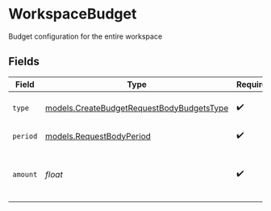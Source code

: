# WorkspaceBudget

Budget configuration for the entire workspace


## Fields

| Field                                                                                        | Type                                                                                         | Required                                                                                     | Description                                                                                  | Example                                                                                      |
| -------------------------------------------------------------------------------------------- | -------------------------------------------------------------------------------------------- | -------------------------------------------------------------------------------------------- | -------------------------------------------------------------------------------------------- | -------------------------------------------------------------------------------------------- |
| `type`                                                                                       | [models.CreateBudgetRequestBodyBudgetsType](../models/createbudgetrequestbodybudgetstype.md) | :heavy_check_mark:                                                                           | Workspace budget type                                                                        | workspace                                                                                    |
| `period`                                                                                     | [models.RequestBodyPeriod](../models/requestbodyperiod.md)                                   | :heavy_check_mark:                                                                           | Budget period type                                                                           | monthly                                                                                      |
| `amount`                                                                                     | *float*                                                                                      | :heavy_check_mark:                                                                           | Budget amount in USD for the specified period                                                | 250                                                                                          |